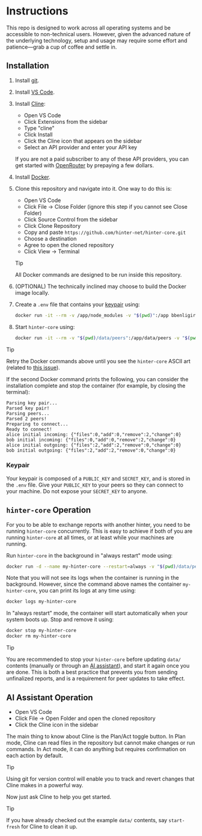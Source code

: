 # Instructions

This repo is designed to work across all operating systems and be accessible to non-technical users.
However, given the advanced nature of the underlying technology, setup and usage may require some effort and patience—grab a cup of coffee and settle in.

## Installation

1. Install [git](https://git-scm.com/downloads).

2. Install [VS Code](https://code.visualstudio.com/).

3. Install [Cline](https://cline.bot/):
    - Open VS Code
    - Click Extensions from the sidebar
    - Type "cline"
    - Click Install
    - Click the Cline icon that appears on the sidebar
    - Select an API provider and enter your API key

    If you are not a paid subscriber to any of these API providers, you can get started with [OpenRouter](https://openrouter.ai/) by prepaying a few dollars.

4. Install [Docker](https://docs.docker.com/engine/install/).

5. Clone this repository and navigate into it.
One way to do this is:
    - Open VS Code
    - Click File → Close Folder (ignore this step if you cannot see Close Folder)
    - Click Source Control from the sidebar
    - Click Clone Repository
    - Copy and paste `https://github.com/hinter-net/hinter-core.git`
    - Choose a destination
    - Agree to open the cloned repository
    - Click View → Terminal
    
    > [!TIP]
    > All Docker commands are designed to be run inside this repository.

6. (OPTIONAL) The technically inclined may choose to build the Docker image locally.

7. Create a `.env` file that contains your [keypair](#keypair) using:
    ```sh
    docker run -it --rm -v /app/node_modules -v "$(pwd)":/app bbenligiray/hinter-core npm run generate-keys
    ```

8. Start `hinter-core` using:
    ```sh
    docker run -it --rm -v "$(pwd)/data/peers":/app/data/peers -v "$(pwd)/.env":/app/.env bbenligiray/hinter-core
    ```

> [!TIP]
> Retry the Docker commands above until you see the `hinter-core` ASCII art (related to [this issue](https://github.com/bbenligiray/hinter-core/issues/5)).

If the second Docker command prints the following, you can consider the installation complete and stop the container (for example, by closing the terminal):

```
Parsing key pair...
Parsed key pair!
Parsing peers...
Parsed 2 peers!
Preparing to connect...
Ready to connect!
alice initial incoming: {"files":0,"add":0,"remove":2,"change":0}
bob initial incoming: {"files":0,"add":0,"remove":2,"change":0}
alice initial outgoing: {"files":2,"add":2,"remove":0,"change":0}
bob initial outgoing: {"files":2,"add":2,"remove":0,"change":0}
```

### Keypair

Your keypair is composed of a `PUBLIC_KEY` and `SECRET_KEY`, and is stored in the `.env` file.
Give your `PUBLIC_KEY` to your peers so they can connect to your machine.
Do not expose your `SECRET_KEY` to anyone.

## `hinter-core` Operation

For you to be able to exchange reports with another hinter, you need to be running `hinter-core` concurrently.
This is easy to achieve if both of you are running `hinter-core` at all times, or at least while your machines are running.

Run `hinter-core` in the background in "always restart" mode using:
```sh
docker run -d --name my-hinter-core --restart=always -v "$(pwd)/data/peers":/app/data/peers -v "$(pwd)/.env":/app/.env bbenligiray/hinter-core
```

Note that you will not see its logs when the container is running in the background.
However, since the command above names the container `my-hinter-core`, you can print its logs at any time using:
```sh
docker logs my-hinter-core
```

In "always restart" mode, the container will start automatically when your system boots up.
Stop and remove it using:
```sh
docker stop my-hinter-core
docker rm my-hinter-core
```

> [!TIP]
> You are recommended to stop your `hinter-core` before updating `data/` contents (manually or through an [AI assistant](#ai-assistant-operation)), and start it again once you are done.
> This is both a best practice that prevents you from sending unfinalized reports, and is a requirement for peer updates to take effect.

## AI Assistant Operation

- Open VS Code
- Click File → Open Folder and open the cloned repository
- Click the Cline icon in the sidebar

The main thing to know about Cline is the Plan/Act toggle button.
In Plan mode, Cline can read files in the repository but cannot make changes or run commands.
In Act mode, it can do anything but requires confirmation on each action by default.

> [!TIP]
> Using git for version control will enable you to track and revert changes that Cline makes in a powerful way.

Now just ask Cline to help you get started.

> [!TIP]
> If you have already checked out the example `data/` contents, say `start-fresh` for Cline to clean it up.
